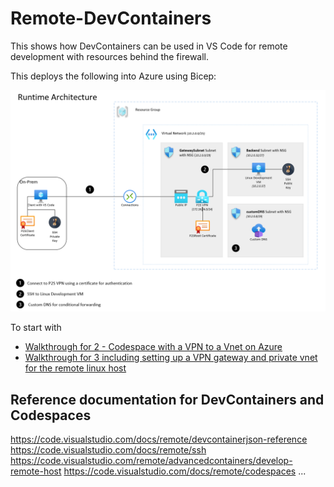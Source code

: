 # Remote-DevContainers
This shows how DevContainers can be used in VS Code for remote development with resources behind the firewall. 

This deploys the following into Azure using Bicep:

![Runtime Architecture](images/architecture.png)  





To start with

- [Walkthrough for 2 - Codespace with a VPN to a Vnet on Azure](Codesapce_with_a_vpn_to_vnet.md)
- [Walkthrough for 3 including setting up a VPN gateway and private vnet for the remote linux host](Remote_linux_host_with_private_vnet.md)

## Reference documentation for DevContainers and Codespaces

https://code.visualstudio.com/docs/remote/devcontainerjson-reference
https://code.visualstudio.com/docs/remote/ssh
https://code.visualstudio.com/remote/advancedcontainers/develop-remote-host
https://code.visualstudio.com/docs/remote/codespaces
...